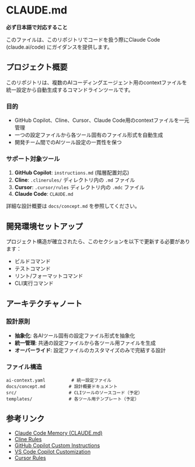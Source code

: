# CLAUDE.md

**必ず日本語で対応すること**

このファイルは、このリポジトリでコードを扱う際にClaude Code (claude.ai/code) にガイダンスを提供します。

## プロジェクト概要

このリポジトリは、複数のAIコーディングエージェント用のcontextファイルを統一設定から自動生成するコマンドラインツールです。

### 目的
- GitHub Copilot、Cline、Cursor、Claude Code用のcontextファイルを一元管理
- 一つの設定ファイルから各ツール固有のファイル形式を自動生成
- 開発チーム間でのAIツール設定の一貫性を保つ

### サポート対象ツール
1. **GitHub Copilot**: `instructions.md` (階層配置対応)
2. **Cline**: `.clinerules/` ディレクトリ内の `.md` ファイル
3. **Cursor**: `.cursor/rules` ディレクトリ内の `.mdc` ファイル
4. **Claude Code**: `CLAUDE.md`

詳細な設計概要は `docs/concept.md` を参照してください。

## 開発環境セットアップ

プロジェクト構造が確立されたら、このセクションを以下で更新する必要があります：
- ビルドコマンド
- テストコマンド  
- リント/フォーマットコマンド
- CLI実行コマンド

## アーキテクチャノート

### 設計原則
- **抽象化**: 各AIツール固有の設定ファイル形式を抽象化
- **統一管理**: 共通の設定ファイルから各ツール用ファイルを生成
- **オーバーライド**: 設定ファイルのカスタマイズのみで完結する設計

### ファイル構造
```
ai-context.yaml          # 統一設定ファイル
docs/concept.md         # 設計概要ドキュメント
src/                    # CLIツールのソースコード（予定）
templates/              # 各ツール用テンプレート（予定）
```

## 参考リンク
- [Claude Code Memory (CLAUDE.md)](https://docs.anthropic.com/en/docs/claude-code/memory)
- [Cline Rules](https://docs.cline.bot/features/cline-rules)
- [GitHub Copilot Custom Instructions](https://docs.github.com/en/copilot/customizing-copilot/adding-repository-custom-instructions-for-github-copilot)
- [VS Code Copilot Customization](https://code.visualstudio.com/docs/copilot/copilot-customization#_use-instructionsmd-files)
- [Cursor Rules](https://docs.cursor.com/context/rules)